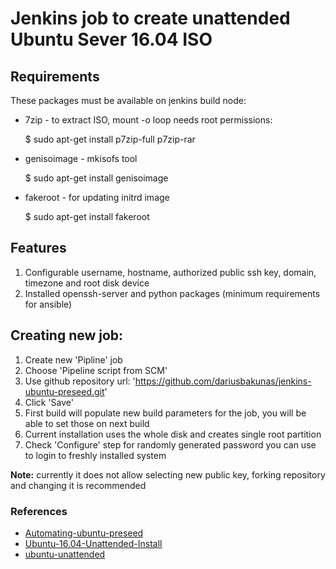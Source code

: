 # Jenkins job to create unattended Ubuntu Sever 16.04 ISO #

## Requirements

These packages must be available on jenkins build node:

* 7zip - to extract ISO, mount -o loop needs root permissions:

	$ sudo apt-get install p7zip-full p7zip-rar

* genisoimage - mkisofs tool

	$ sudo apt-get install genisoimage

* fakeroot - for updating initrd image

	$ sudo apt-get install fakeroot

## Features

1. Configurable username, hostname, authorized public ssh key, domain, timezone and root disk device
2. Installed openssh-server and python packages (minimum requirements for ansible)

## Creating new job:

1. Create new 'Pipline' job
2. Choose 'Pipeline script from SCM'
3. Use github repository url: 'https://github.com/dariusbakunas/jenkins-ubuntu-preseed.git'
4. Click 'Save'
5. First build will populate new build parameters for the job, you will be able to set those on next build
6. Current installation uses the whole disk and creates single root partition
7. Check 'Configure' step for randomly generated password you can use to login to freshly installed system

**Note:** currently it does not allow selecting new public key, forking repository and changing it is recommended

### References

* [Automating-ubuntu-preseed](https://github.com/asniii/Automating-ubuntu-preseed/blob/master/64bit_system/files/15/u_preseed)
* [Ubuntu-16.04-Unattended-Install](https://github.com/dsgnr/Ubuntu-16.04-Unattended-Install)
* [ubuntu-unattended](https://github.com/netson/ubuntu-unattended)